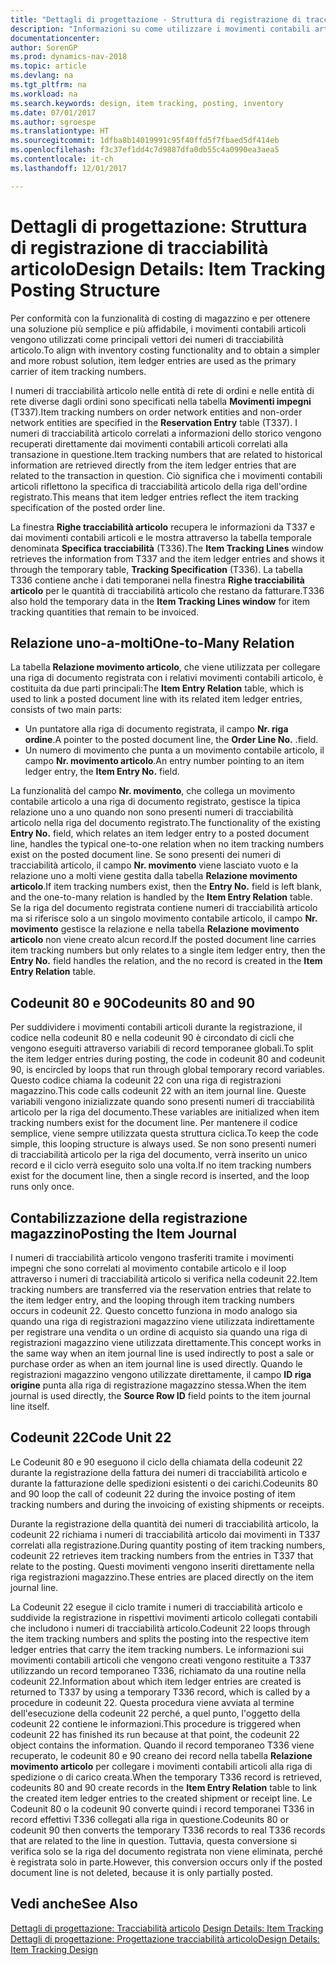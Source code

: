 ```yaml
---
title: "Dettagli di progettazione - Struttura di registrazione di tracciabilità articolo"
description: "Informazioni su come utilizzare i movimenti contabili articoli come vettori principali dei numeri di tracciabilità articolo."
documentationcenter: 
author: SorenGP
ms.prod: dynamics-nav-2018
ms.topic: article
ms.devlang: na
ms.tgt_pltfrm: na
ms.workload: na
ms.search.keywords: design, item tracking, posting, inventory
ms.date: 07/01/2017
ms.author: sgroespe
ms.translationtype: HT
ms.sourcegitcommit: 1dfba8b14019991c95f40ffd5f7fbaed5df414eb
ms.openlocfilehash: f3c37ef1dd4c7d9887dfa0db55c4a0990ea3aea5
ms.contentlocale: it-ch
ms.lasthandoff: 12/01/2017

---
```

# <a name="design-details-item-tracking-posting-structure"></a><span data-ttu-id="b029a-103">Dettagli di progettazione: Struttura di registrazione di tracciabilità articolo</span><span class="sxs-lookup"><span data-stu-id="b029a-103">Design Details: Item Tracking Posting Structure</span></span>
<span data-ttu-id="b029a-104">Per conformità con la funzionalità di costing di magazzino e per ottenere una soluzione più semplice e più affidabile, i movimenti contabili articoli vengono utilizzati come principali vettori dei numeri di tracciabilità articolo.</span><span class="sxs-lookup"><span data-stu-id="b029a-104">To align with inventory costing functionality and to obtain a simpler and more robust solution, item ledger entries are used as the primary carrier of item tracking numbers.</span></span>  
  
<span data-ttu-id="b029a-105">I numeri di tracciabilità articolo nelle entità di rete di ordini e nelle entità di rete diverse dagli ordini sono specificati nella tabella **Movimenti impegni** (T337).</span><span class="sxs-lookup"><span data-stu-id="b029a-105">Item tracking numbers on order network entities and non-order network entities are specified in the **Reservation Entry** table (T337).</span></span> <span data-ttu-id="b029a-106">I numeri di tracciabilità articolo correlati a informazioni dello storico vengono recuperati direttamente dai movimenti contabili articoli correlati alla transazione in questione.</span><span class="sxs-lookup"><span data-stu-id="b029a-106">Item tracking numbers that are related to historical information are retrieved directly from the item ledger entries that are related to the transaction in question.</span></span> <span data-ttu-id="b029a-107">Ciò significa che i movimenti contabili articoli riflettono la specifica di tracciabilità articolo della riga dell'ordine registrato.</span><span class="sxs-lookup"><span data-stu-id="b029a-107">This means that item ledger entries reflect the item tracking specification of the posted order line.</span></span>  
  
<span data-ttu-id="b029a-108">La finestra **Righe tracciabilità articolo** recupera le informazioni da T337 e dai movimenti contabili articoli e le mostra attraverso la tabella temporale denominata **Specifica tracciabilità** (T336).</span><span class="sxs-lookup"><span data-stu-id="b029a-108">The **Item Tracking Lines** window retrieves the information from T337 and the item ledger entries and shows it through the temporary table, **Tracking Specification** (T336).</span></span> <span data-ttu-id="b029a-109">La tabella T336 contiene anche i dati temporanei nella finestra **Righe tracciabilità articolo** per le quantità di tracciabilità articolo che restano da fatturare.</span><span class="sxs-lookup"><span data-stu-id="b029a-109">T336 also hold the temporary data in the **Item Tracking Lines window** for item tracking quantities that remain to be invoiced.</span></span>  
  
## <a name="one-to-many-relation"></a><span data-ttu-id="b029a-110">Relazione uno-a-molti</span><span class="sxs-lookup"><span data-stu-id="b029a-110">One-to-Many Relation</span></span>  
<span data-ttu-id="b029a-111">La tabella **Relazione movimento articolo**, che viene utilizzata per collegare una riga di documento registrata con i relativi movimenti contabili articolo, è costituita da due parti principali:</span><span class="sxs-lookup"><span data-stu-id="b029a-111">The **Item Entry Relation** table, which is used to link a posted document line with its related item ledger entries, consists of two main parts:</span></span>  
  
* <span data-ttu-id="b029a-112">Un puntatore alla riga di documento registrata, il campo **Nr. riga ordine**.</span><span class="sxs-lookup"><span data-stu-id="b029a-112">A pointer to the posted document line, the **Order Line No.**</span></span> <span data-ttu-id="b029a-113">.</span><span class="sxs-lookup"><span data-stu-id="b029a-113">field.</span></span>  
* <span data-ttu-id="b029a-114">Un numero di movimento che punta a un movimento contabile articolo, il campo **Nr. movimento articolo**.</span><span class="sxs-lookup"><span data-stu-id="b029a-114">An entry number pointing to an item ledger entry, the **Item Entry No.** field.</span></span>  
  
<span data-ttu-id="b029a-115">La funzionalità del campo **Nr. movimento**, che collega un movimento contabile articolo a una riga di documento registrato, gestisce la tipica relazione uno a uno quando non sono presenti numeri di tracciabilità articolo nella riga del documento registrato.</span><span class="sxs-lookup"><span data-stu-id="b029a-115">The functionality of the existing **Entry No.** field, which relates an item ledger entry to a posted document line, handles the typical one-to-one relation when no item tracking numbers exist on the posted document line.</span></span> <span data-ttu-id="b029a-116">Se sono presenti dei numeri di tracciabilità articolo, il campo **Nr. movimento** viene lasciato vuoto e la relazione uno a molti viene gestita dalla tabella **Relazione movimento articolo**.</span><span class="sxs-lookup"><span data-stu-id="b029a-116">If item tracking numbers exist, then the **Entry No.** field is left blank, and the one-to-many relation is handled by the **Item Entry Relation** table.</span></span> <span data-ttu-id="b029a-117">Se la riga del documento registrata contiene numeri di tracciabilità articolo ma si riferisce solo a un singolo movimento contabile articolo, il campo **Nr. movimento** gestisce la relazione e nella tabella **Relazione movimento articolo** non viene creato alcun record.</span><span class="sxs-lookup"><span data-stu-id="b029a-117">If the posted document line carries item tracking numbers but only relates to a single item ledger entry, then the **Entry No.** field handles the relation, and the no record is created in the **Item Entry Relation** table.</span></span>  
  
## <a name="codeunits-80-and-90"></a><span data-ttu-id="b029a-118">Codeunit 80 e 90</span><span class="sxs-lookup"><span data-stu-id="b029a-118">Codeunits 80 and 90</span></span>  
<span data-ttu-id="b029a-119">Per suddividere i movimenti contabili articoli durante la registrazione, il codice nella codeunit 80 e nella codeunit 90 è circondato di cicli che vengono eseguiti attraverso variabili di record temporanee globali.</span><span class="sxs-lookup"><span data-stu-id="b029a-119">To split the item ledger entries during posting, the code in codeunit 80 and codeunit 90, is encircled by loops that run through global temporary record variables.</span></span> <span data-ttu-id="b029a-120">Questo codice chiama la codeunit 22 con una riga di registrazioni magazzino.</span><span class="sxs-lookup"><span data-stu-id="b029a-120">This code calls codeunit 22 with an item journal line.</span></span> <span data-ttu-id="b029a-121">Queste variabili vengono inizializzate quando sono presenti numeri di tracciabilità articolo per la riga del documento.</span><span class="sxs-lookup"><span data-stu-id="b029a-121">These variables are initialized when item tracking numbers exist for the document line.</span></span> <span data-ttu-id="b029a-122">Per mantenere il codice semplice, viene sempre utilizzata questa struttura ciclica.</span><span class="sxs-lookup"><span data-stu-id="b029a-122">To keep the code simple, this looping structure is always used.</span></span> <span data-ttu-id="b029a-123">Se non sono presenti numeri di tracciabilità articolo per la riga del documento, verrà inserito un unico record e il ciclo verrà eseguito solo una volta.</span><span class="sxs-lookup"><span data-stu-id="b029a-123">If no item tracking numbers exist for the document line, then a single record is inserted, and the loop runs only once.</span></span>  
  
## <a name="posting-the-item-journal"></a><span data-ttu-id="b029a-124">Contabilizzazione della registrazione magazzino</span><span class="sxs-lookup"><span data-stu-id="b029a-124">Posting the Item Journal</span></span>  
<span data-ttu-id="b029a-125">I numeri di tracciabilità articolo vengono trasferiti tramite i movimenti impegni che sono correlati al movimento contabile articolo e il loop attraverso i numeri di tracciabilità articolo si verifica nella codeunit 22.</span><span class="sxs-lookup"><span data-stu-id="b029a-125">Item tracking numbers are transferred via the reservation entries that relate to the item ledger entry, and the looping through item tracking numbers occurs in codeunit 22.</span></span> <span data-ttu-id="b029a-126">Questo concetto funziona in modo analogo sia quando una riga di registrazioni magazzino viene utilizzata indirettamente per registrare una vendita o un ordine di acquisto sia quando una riga di registrazioni magazzino viene utilizzata direttamente.</span><span class="sxs-lookup"><span data-stu-id="b029a-126">This concept works in the same way when an item journal line is used indirectly to post a sale or purchase order as when an item journal line is used directly.</span></span> <span data-ttu-id="b029a-127">Quando le registrazioni magazzino vengono utilizzate direttamente, il campo **ID riga origine** punta alla riga di registrazione magazzino stessa.</span><span class="sxs-lookup"><span data-stu-id="b029a-127">When the item journal is used directly, the **Source Row ID** field points to the item journal line itself.</span></span>  
  
## <a name="code-unit-22"></a><span data-ttu-id="b029a-128">Codeunit 22</span><span class="sxs-lookup"><span data-stu-id="b029a-128">Code Unit 22</span></span>  
<span data-ttu-id="b029a-129">Le Codeunit 80 e 90 eseguono il ciclo della chiamata della codeunit 22 durante la registrazione della fattura dei numeri di tracciabilità articolo e durante la fatturazione delle spedizioni esistenti o dei carichi.</span><span class="sxs-lookup"><span data-stu-id="b029a-129">Codeunits 80 and 90 loop the call of codeunit 22 during the invoice posting of item tracking numbers and during the invoicing of existing shipments or receipts.</span></span>  
  
<span data-ttu-id="b029a-130">Durante la registrazione della quantità dei numeri di tracciabilità articolo, la codeunit 22 richiama i numeri di tracciabilità articolo dai movimenti in T337 correlati alla registrazione.</span><span class="sxs-lookup"><span data-stu-id="b029a-130">During quantity posting of item tracking numbers, codeunit 22 retrieves item tracking numbers from the entries in T337 that relate to the posting.</span></span> <span data-ttu-id="b029a-131">Questi movimenti vengono inseriti direttamente nella riga registrazioni magazzino.</span><span class="sxs-lookup"><span data-stu-id="b029a-131">These entries are placed directly on the item journal line.</span></span>  
  
<span data-ttu-id="b029a-132">La Codeunit 22 esegue il ciclo tramite i numeri di tracciabilità articolo e suddivide la registrazione in rispettivi movimenti articolo collegati contabili che includono i numeri di tracciabilità articolo.</span><span class="sxs-lookup"><span data-stu-id="b029a-132">Codeunit 22 loops through the item tracking numbers and splits the posting into the respective item ledger entries that carry the item tracking numbers.</span></span> <span data-ttu-id="b029a-133">Le informazioni sui movimenti contabili articoli che vengono creati vengono restituite a T337 utilizzando un record temporaneo T336, richiamato da una routine nella codeunit 22.</span><span class="sxs-lookup"><span data-stu-id="b029a-133">Information about which item ledger entries are created is returned to T337 by using a temporary T336 record, which is called by a procedure in codeunit 22.</span></span> <span data-ttu-id="b029a-134">Questa procedura viene avviata al termine dell'esecuzione della codeunit 22 perché, a quel punto, l'oggetto della codeunit 22 contiene le informazioni.</span><span class="sxs-lookup"><span data-stu-id="b029a-134">This procedure is triggered when codeunit 22 has finished its run because at that point, the codeunit 22 object contains the information.</span></span> <span data-ttu-id="b029a-135">Quando il record temporaneo T336 viene recuperato, le codeunit 80 e 90 creano dei record nella tabella **Relazione movimento articolo** per collegare i movimenti contabili articoli alla riga di spedizione o di carico creata.</span><span class="sxs-lookup"><span data-stu-id="b029a-135">When the temporary T336 record is retrieved, codeunits 80 and 90 create records in the **Item Entry Relation** table to link the created item ledger entries to the created shipment or receipt line.</span></span> <span data-ttu-id="b029a-136">Le Codeunit 80 o la codeunit 90 converte quindi i record temporanei T336 in record effettivi T336 collegati alla riga in questione.</span><span class="sxs-lookup"><span data-stu-id="b029a-136">Codeunits 80 or codeunit 90 then converts the temporary T336 records to real T336 records that are related to the line in question.</span></span> <span data-ttu-id="b029a-137">Tuttavia, questa conversione si verifica solo se la riga del documento registrata non viene eliminata, perché è registrata solo in parte.</span><span class="sxs-lookup"><span data-stu-id="b029a-137">However, this conversion occurs only if the posted document line is not deleted, because it is only partially posted.</span></span>  
  
## <a name="see-also"></a><span data-ttu-id="b029a-138">Vedi anche</span><span class="sxs-lookup"><span data-stu-id="b029a-138">See Also</span></span>  
<span data-ttu-id="b029a-139">[Dettagli di progettazione: Tracciabilità articolo](design-details-item-tracking.md) </span><span class="sxs-lookup"><span data-stu-id="b029a-139">[Design Details: Item Tracking](design-details-item-tracking.md) </span></span>  
[<span data-ttu-id="b029a-140">Dettagli di progettazione: Progettazione tracciabilità articolo</span><span class="sxs-lookup"><span data-stu-id="b029a-140">Design Details: Item Tracking Design</span></span>](design-details-item-tracking-design.md)
